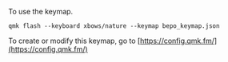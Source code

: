 
To use the keymap.
```
qmk flash --keyboard xbows/nature --keymap bepo_keymap.json
```

To create or modify this keymap, go to [https://config.qmk.fm/](https://config.qmk.fm/)
